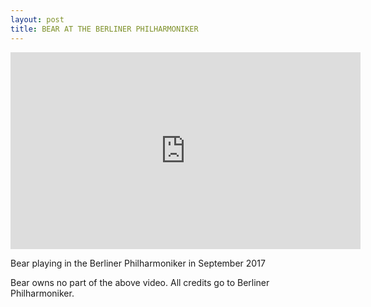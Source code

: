```yaml
---
layout: post
title: BEAR AT THE BERLINER PHILHARMONIKER
---
```



<div class="vid">
  <iframe width="560" height="315" src="https://www.youtube.com/embed/1vLojWb3Su8" frameborder="0" allow="accelerometer; autoplay; encrypted-media; gyroscope; picture-in-picture" allowfullscreen></iframe>
 
</div>

Bear playing in the Berliner Philharmoniker in September 2017

Bear owns no part of the above video. All credits go to Berliner Philharmoniker.

